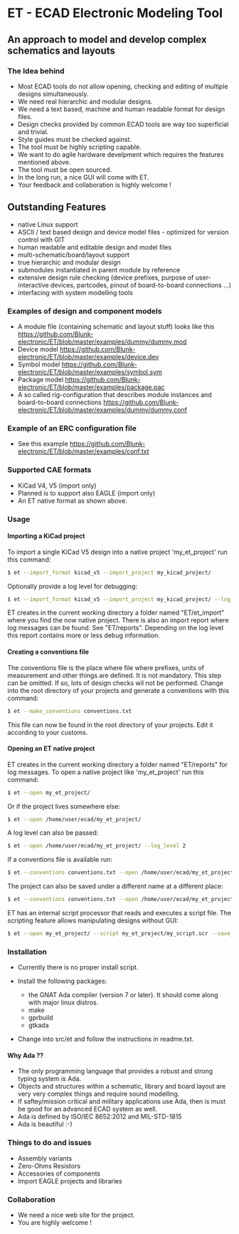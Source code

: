 # ET - ECAD Electronic Modeling Tool
## An approach to model and develop complex schematics and layouts

### The Idea behind
- Most ECAD tools do not allow opening, checking and editing of multiple designs simultaneously.
- We need real hierarchic and modular designs.
- We need a text based, machine and human readable format for design files.
- Design checks provided by common ECAD tools are way too superficial and trivial.
- Style guides must be checked against.
- The tool must be highly scripting capable.
- We want to do agile hardware develpment which requires the features mentioned above.
- The tool must be open sourced.
- In the long run, a nice GUI will come with ET.
- Your feedback and collaboration is highly welcome !

## Outstanding Features
- native Linux support
- ASCII / text based design and device model files - optimized for version control with GIT
- human readable and editable design and model files
- multi-schematic/board/layout support
- true hierarchic and modular design
- submodules instantiated in parent module by reference
- extensive design rule checking (device prefixes, purpose of user-interactive devices, partcodes, pinout of board-to-board connections ...)
- interfacing with system modelling tools

### Examples of design and component models
- A module file (containing schematic and layout stuff) looks like this <https://github.com/Blunk-electronic/ET/blob/master/examples/dummy/dummy.mod>
- Device model <https://github.com/Blunk-electronic/ET/blob/master/examples/device.dev>
- Symbol model <https://github.com/Blunk-electronic/ET/blob/master/examples/symbol.sym>
- Package model <https://github.com/Blunk-electronic/ET/blob/master/examples/package.pac>
- A so called rig-configuration that describes module instances and board-to-board connections <https://github.com/Blunk-electronic/ET/blob/master/examples/dummy/dummy.conf>

### Example of an ERC configuration file
- See this example <https://github.com/Blunk-electronic/ET/blob/master/examples/conf.txt>

### Supported CAE formats
- KiCad V4, V5 (import only)
- Planned is to support also EAGLE (import only)
- An ET native format as shown above.

### Usage

#### Importing a KiCad project
To import a single KiCad V5 design into a native project 'my_et_project' run this command: 

```sh
$ et --import_format kicad_v5 --import_project my_kicad_project/
```

Optionally provide a log level for debugging:

```sh 
$ et --import_format kicad_v5 --import_project my_kicad_project/ --log_level 2
```

ET creates in the current working directory a folder named "ET/et_import" where you find the now native project.
There is also an import report where log messages can be found. See "ET/reports". Depending on the log level this report
contains more or less debug information.


#### Creating a conventions file
The conventions file is the place where file where prefixes, units of measurement and other things are defined. It is
not mandatory. This step can be omitted. If so, lots of design checks wil not be performed.
Change into the root directory of your projects and generate a conventions with this command:

```sh
$ et --make_conventions conventions.txt
```

This file can now be found in the root directory of your projects. Edit it according to your customs.


#### Opening an ET native project
ET creates in the current working directory a folder named "ET/reports" for log messages.
To open a native project like 'my_et_project' run this command: 

```sh
$ et --open my_et_project/
```

Or if the project lives somewhere else:

```sh
$ et --open /home/user/ecad/my_et_project/
```

A log level can also be passed:

```sh
$ et --open /home/user/ecad/my_et_project/ --log_level 2
```

If a conventions file is available run:

```sh
$ et --conventions conventions.txt --open /home/user/ecad/my_et_project/ --log_level 2
```

The project can also be saved under a different name at a different place:

```sh
$ et --conventions conventions.txt --open /home/user/ecad/my_et_project/ --save_as /home/user/tmp/eval --log_level 2
```

ET has an internal script processor that reads and executes a script file. The scripting feature allows manipulating designs without GUI:

```sh
$ et --open my_et_project/ --script my_et_project/my_script.scr --save_as modified_project --log_level 2
```



### Installation
- Currently there is no proper install script.
- Install the following packages: 
    - the GNAT Ada compiler (version 7 or later). It should come along with major linux distros.
    - make
    - gprbuild
    - gtkada

- Change into src/et and follow the instructions in readme.txt.

<!--- Run the install script install.sh as non-root user.

```sh
$ sh install.sh
```

- The script installs the executable binary et in $HOME/bin and further-on creates a hidden directory .ET in $HOME where other configuration files live.
- Currently there is nothing to do in the configuration directory -> leave it as it is.
- For help contact info@blunk-electronic.de . You are highly welcome :-)-->

#### Why Ada ??
- The only programming language that provides a robust and strong typing system is Ada.
- Objects and structures within a schematic, library and board layout are very very complex things and require sound modelling.
- If saftey/mission critical and military applications use Ada, then is must be good for an advanced ECAD system as well.
- Ada is defined by ISO/IEC 8652:2012 and MIL-STD-1815
- Ada is beautiful :-)

### Things to do and issues
- Assembly variants
- Zero-Ohms Resistors
- Accessories of components
- Import EAGLE projects and libraries

### Collaboration
- We need a nice web site for the project.
- You are highly welcome !
